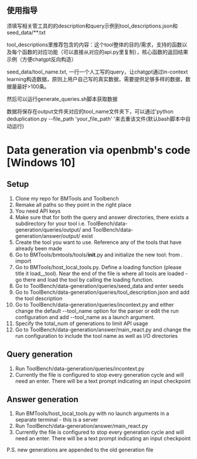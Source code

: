 ## 使用指导

须填写相关管工具的的description和query示例到tool_descriptions.json和seed_data/**.txt

tool_descriptions里推荐包含的内容：这个tool整体的目的/需求，支持的函数以及每个函数的对应功能（可以直接从对应的api.py里复制），核心函数的返回结果示例（方便chatgpt反向构造）

seed_data/tool_name.txt, 一行一个人工写的query，让chatgpt通过in-context learning构造数据，原则上用户自己写的真实数据，需要提供足够多样的数据，数据量最好>100条。

然后可以运行generate_queries.sh脚本获取数据

数据将保存在output文件夹对应的tool_name文件夹下，可以通过'python deduplication.py --file_path 'your_file_path' '来去重该文件(默认bash脚本中自动运行)

# Data generation via openbmb's code [Windows 10]

## Setup
1. Clone my repo for BMTools and Toolbench
2. Remake all paths so they point in the right place
3. You need API keys
4. Make sure that for both the query and answer directories, there exists a subdirectory for your tool i.e. ToolBench/data-generation/queries/output/<tool name> and ToolBench/data-generation/answer/output/<tool name> exist
5. Create the tool you want to use. Reference any of the tools that have already been made
6. Go to BMTools/bmtools/tools/__init__.py and initialize the new tool: from . import <new tool name>
7. Go to BMTools/host_local_tools.py. Define a loading function (please title it load_<tool name>_tool). Near the end of the file is where all tools are loaded - go there and load the tool by calling the loading function.
8. Go to ToolBench/data-generation/queries/seed_data and enter seeds
9. Go to ToolBench/data-generation/queries/tool_description.json and add the tool description
10. Go to ToolBench/data-generation/queries/incontext.py and either change the default --tool_name option for the parser or edit the run configuration and add --tool_name <tool name> as a launch argument.
11. Specify the total_num of generations to limit API usage
12. Go to ToolBench/data-generation/answer/main_react.py and change the run configuration to include the tool name as well as I/O directories


## Query generation
1. Run ToolBench/data-generation/queries/incontext.py
2. Currently the file is configured to stop every generation cycle and will need an enter. There will be a text prompt indicating an input checkpoint


## Answer generation
1. Run BMTools/host_local_tools.py with no launch arguments in a separate terminal - this is a server
2. Run ToolBench/data-generation/answer/main_react.py
3. Currently the file is configured to stop every generation cycle and will need an enter. There will be a text prompt indicating an input checkpoint


P.S. new generations are appended to the old generation file